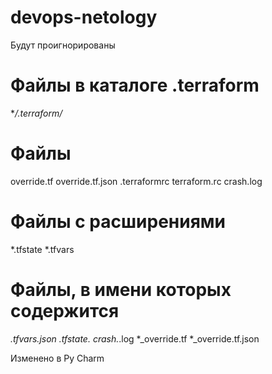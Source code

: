 # devops-netology
Будут проигнорированы

# Файлы в каталоге .terraform
**/.terraform/*

# Файлы
override.tf
override.tf.json
.terraformrc
terraform.rc
crash.log

# Файлы с расширениями
*.tfstate
*.tfvars


# Файлы, в имени которых содержится
*.tfvars.json
*.tfstate.*
crash.*.log
*_override.tf
*_override.tf.json

Изменено в Py Charm